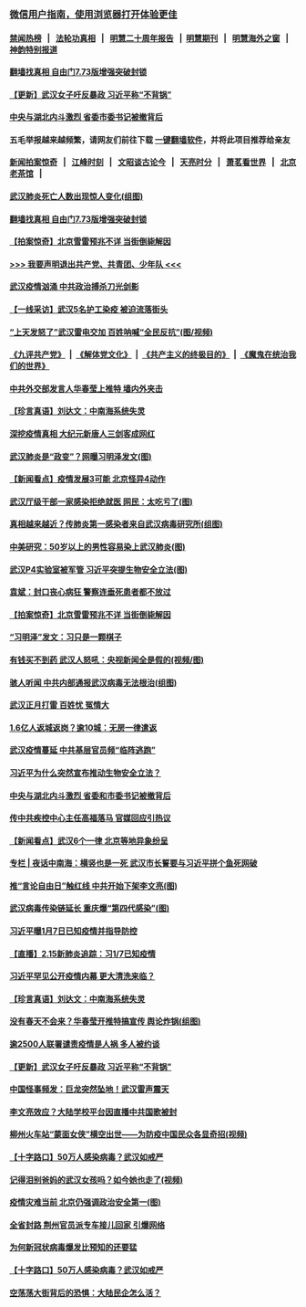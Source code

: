 ### [微信用户指南，使用浏览器打开体验更佳](https://github.com/gfw-breaker/banned-news1/blob/master/indexes/wechat-guide.md?t=0)
#### [禁闻热榜](热点新闻.md?t=0)  &nbsp;&nbsp;|&nbsp;&nbsp; [法轮功真相](https://github.com/gfw-breaker/truth/blob/master/README.md?t=0) &nbsp;&nbsp;|&nbsp;&nbsp; [明慧二十周年报告](https://github.com/gfw-breaker/mh-reports/blob/master/README.md?t=0) &nbsp;&nbsp;|&nbsp;&nbsp;[明慧期刊](https://github.com/gfw-breaker/mh-qikan) &nbsp;&nbsp;|&nbsp;&nbsp; [明慧海外之窗](https://github.com/gfw-breaker/mh-news/blob/master/README.md?t=0) &nbsp;&nbsp;|&nbsp;&nbsp; [神韵特别报道](https://github.com/gfw-breaker/mh-news/blob/master/shenyun.md?t=0)
#### [ 翻墙找真相 自由门7.73版增强突破封锁](https://github.com/gfw-breaker/banned-news/blob/master/pages/nsc413/n11869569.md)
#### [ 【更新】武汉女子吁反暴政 习近平称“不背锅”](https://github.com/gfw-breaker/banned-news/blob/master/pages/nf4514/n11801312.md)
#### [ 中央与湖北内斗激烈 省委市委书记被撤背后](https://github.com/gfw-breaker/banned-news/blob/master/pages/nf4514/n11868325.md)
#### 五毛举报越来越频繁，请网友们前往下载 [一键翻墙软件](https://github.com/gfw-breaker/ssr-accounts)，并将此项目推荐给亲友
#### [新闻拍案惊奇](https://github.com/gfw-breaker/banned-news1/blob/master/pages/link4.md) &nbsp;&nbsp;|&nbsp;&nbsp; [江峰时刻](https://github.com/gfw-breaker/banned-news1/blob/master/pages/link4.md) &nbsp;&nbsp;|&nbsp;&nbsp; [文昭谈古论今](https://github.com/gfw-breaker/banned-news1/blob/master/pages/link4.md) &nbsp;&nbsp;|&nbsp;&nbsp; [天亮时分](https://github.com/gfw-breaker/banned-news1/blob/master/pages/link4.md) &nbsp;&nbsp;|&nbsp;&nbsp; [萧茗看世界](https://github.com/gfw-breaker/banned-news1/blob/master/pages/link4.md) &nbsp;&nbsp;|&nbsp;&nbsp; [北京老茶馆](https://github.com/gfw-breaker/banned-news1/blob/master/pages/link4.md) &nbsp;&nbsp;|&nbsp;&nbsp; 
#### [ 武汉肺炎死亡人数出现惊人变化(组图)](https://github.com/gfw-breaker/banned-news/blob/master/pages/p1/923155.md)
#### [ 翻墙找真相 自由门7.73版增强突破封锁](https://github.com/gfw-breaker/banned-news/blob/master/pages/nf4514/n11869569.md)
#### [ 【拍案惊奇】北京雪雷预兆不详 当街倒毙解因](https://github.com/gfw-breaker/banned-news/blob/master/pages/nf4514/n11870203.md)
#### [>>> 我要声明退出共产党、共青团、少年队 <<<](https://github.com/begood0513/goodnews/blob/master/quit/letter.md) 
#### [ 武汉疫情汹涌 中共政治搏杀刀光剑影](https://github.com/gfw-breaker/banned-news/blob/master/pages/prog1138/a102777668.md)
#### [ 【一线采访】武汉5名护工染疫 被迫流落街头](https://github.com/gfw-breaker/banned-news/blob/master/pages/nf4514/n11870054.md)
#### [ “上天发怒了”武汉雷电交加 百姓呐喊“全民反抗”(图/视频)](https://github.com/gfw-breaker/banned-news/blob/master/pages/p1/923119.md)
#### [《九评共产党》](https://github.com/begood0513/9ping.md/blob/master/README.md) &nbsp;|&nbsp; [《解体党文化》](../../../../jtdwh.md/blob/master/README.md)  &nbsp;|&nbsp; [《共产主义的终极目的》](../../../../gczydzjmd.md/blob/master/README.md) &nbsp;|&nbsp; [《魔鬼在统治我们的世界》](../../../../mgztzwmdsj.md/blob/master/README.md) 
#### [ 中共外交部发言人华春莹上推特 墙内外夹击](https://github.com/gfw-breaker/banned-news/blob/master/pages/nsc413/n11869970.md)
#### [ 【珍言真语】刘达文：中南海系统失灵](https://github.com/gfw-breaker/banned-news/blob/master/pages/nf4514/n11869465.md)
#### [ 深挖疫情真相 大纪元新唐人三剑客成网红](https://github.com/gfw-breaker/banned-news/blob/master/pages/nf4514/n11867482.md)
#### [ 武汉肺炎是“政变”？网曝习明泽发文(图)](https://github.com/gfw-breaker/banned-news/blob/master/pages/p2/923167.md)
#### [ 【新闻看点】疫情发展3可能 北京怪异4动作](https://github.com/gfw-breaker/banned-news/blob/master/pages/nsc413/n11869486.md)
#### [ 武汉厅级干部一家感染拒绝就医 网民：太吃亏了(图)](https://github.com/gfw-breaker/banned-news/blob/master/pages/p1/923112.md)
#### [ 真相越来越近？传肺炎第一感染者来自武汉病毒研究所(组图)](https://github.com/gfw-breaker/banned-news/blob/master/pages/p1/923247.md)
#### [ 中美研究：50岁以上的男性容易染上武汉肺炎(图)](https://github.com/gfw-breaker/banned-news/blob/master/pages/p1/923169.md)
#### [ 武汉P4实验室被军管 习近平突提生物安全立法(图)](https://github.com/gfw-breaker/banned-news/blob/master/pages/p1/923153.md)
#### [ 袁斌：封口丧心病狂 警察连垂死患者都不放过](https://github.com/gfw-breaker/banned-news/blob/master/pages/nsc413/n11870453.md)
#### [ 【拍案惊奇】北京雪雷预兆不详 当街倒毙解因](https://github.com/gfw-breaker/banned-news/blob/master/pages/nsc413/n11870203.md)
#### [ “习明泽”发文：习只是一颗棋子](https://github.com/gfw-breaker/banned-news/blob/master/pages/prog204/a102777520.md)
#### [ 有钱买不到药 武汉人怒吼：央视新闻全是假的(视频/图)](https://github.com/gfw-breaker/banned-news/blob/master/pages/p1/923242.md)
#### [ 骇人听闻 中共内部通报武汉病毒无法根治(组图)](https://github.com/gfw-breaker/banned-news/blob/master/pages/p1/923220.md)
#### [ 武汉正月打雷 百姓忧 冤情大](https://github.com/gfw-breaker/banned-news/blob/master/pages/nf4514/n11869531.md)
#### [ 1.6亿人返城返岗？逾10城：无房一律遣返](https://github.com/gfw-breaker/banned-news/blob/master/pages/nf4514/n11869360.md)
#### [ 武汉疫情蔓延 中共基层官员频“临阵逃跑”](https://github.com/gfw-breaker/banned-news/blob/master/pages/nsc413/n11870463.md)
#### [ 习近平为什么突然宣布推动生物安全立法？](https://github.com/gfw-breaker/banned-news/blob/master/pages/nsc413/n11869908.md)
#### [ 中央与湖北内斗激烈 省委和市委书记被撤背后](https://github.com/gfw-breaker/banned-news/blob/master/pages/nsc413/n11868325.md)
#### [ 传中共疾控中心主任高福落马 官媒回应引热议](https://github.com/gfw-breaker/banned-news/blob/master/pages/nsc413/n11871097.md)
#### [ 【新闻看点】武汉6个一律 北京等地异象纷呈](https://github.com/gfw-breaker/banned-news/blob/master/pages/nsc413/n11871818.md)
#### [ 专栏 | 夜话中南海：横竖也是一死 武汉市长誓要与习近平拼个鱼死网破](https://github.com/gfw-breaker/banned-news/blob/master/pages/yehuazhongnanhai/gx-02142020133633.md)
#### [ 推“言论自由日”触红线 中共开始下架李文亮(图)](https://github.com/gfw-breaker/banned-news/blob/master/pages/p1/923267.md)
#### [ 武汉病毒传染链延长 重庆爆“第四代感染”(图)](https://github.com/gfw-breaker/banned-news/blob/master/pages/p1/923166.md)
#### [ 习近平曝1月7日已知疫情并指导防控](https://github.com/gfw-breaker/banned-news/blob/master/pages/nsc413/n11871308.md)
#### [ 【直播】2.15新肺炎追踪：习1/7已知疫情](https://github.com/gfw-breaker/banned-news/blob/master/pages/nf4514/n11871276.md)
#### [ 习近平罕见公开疫情内幕 更大清洗来临？](https://github.com/gfw-breaker/banned-news/blob/master/pages/prog1138/a102778299.md)
#### [ 【珍言真语】刘达文：中南海系统失灵](https://github.com/gfw-breaker/banned-news/blob/master/pages/nsc413/n11869465.md)
#### [ 没有春天不会来？华春莹开推特搞宣传 舆论炸锅(组图)](https://github.com/gfw-breaker/banned-news/blob/master/pages/p1/923246.md)
#### [ 逾2500人联署谴责疫情是人祸 多人被约谈](https://github.com/gfw-breaker/banned-news/blob/master/pages/nsc413/n11871360.md)
#### [ 【更新】武汉女子吁反暴政 习近平称“不背锅”](https://github.com/gfw-breaker/banned-news/blob/master/pages/nsc413/n11801312.md)
#### [ 中国怪事频发：巨龙突然坠地！武汉雷声震天](https://github.com/gfw-breaker/banned-news/blob/master/pages/prog204/a102777839.md)
#### [ 李文亮效应？大陆学校平台因直播中共国歌被封](https://github.com/gfw-breaker/banned-news/blob/master/pages/prog204/a102777404.md)
#### [ 柳州火车站“蒙面女侠”横空出世——为防疫中国民众各显奇招(视频)](https://github.com/gfw-breaker/banned-news/blob/master/pages/p1/923208.md)
#### [ 【十字路口】50万人感染病毒？武汉如戒严](https://github.com/gfw-breaker/banned-news/blob/master/pages/nsc413/n11870405.md)
#### [ 记得泪别爸妈的武汉女孩吗？如今她也走了(视频)](https://github.com/gfw-breaker/banned-news/blob/master/pages/prog204/a102778370.md)
#### [ 疫情灾难当前 北京仍强调政治安全第一(图)](https://github.com/gfw-breaker/banned-news/blob/master/pages/p1/923203.md)
#### [ 全省封路 荆州官员派专车接儿回家 引爆网络](https://github.com/gfw-breaker/banned-news/blob/master/pages/nsc413/n11869853.md)
#### [ 为何新冠状病毒爆发比预知的还要猛](https://github.com/gfw-breaker/banned-news/blob/master/pages/nsc413/n11869828.md)
#### [ 【十字路口】50万人感染病毒？武汉如戒严](https://github.com/gfw-breaker/banned-news/blob/master/pages/nf4514/n11870405.md)
#### [ 空荡荡大街背后的恐惧：大陆民企怎么活？](https://github.com/gfw-breaker/banned-news/blob/master/pages/nf4514/n11869676.md)
